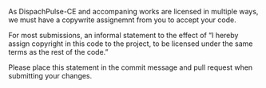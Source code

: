 As DispachPulse-CE and accompaning works are licensed in multiple ways, we must have a copywrite assignemnt from you to accept your code.

For most submissions, an informal statement to the effect of “I hereby assign copyright in this code to the project, 
to be licensed under the same terms as the rest of the code.”

Please place this statement in the commit message and pull request when submitting your changes.
